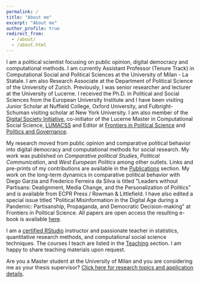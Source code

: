```yaml
---
permalink: /
title: "About me"
excerpt: "About me"
author_profile: true
redirect_from:
  - /about/
  - /about.html
---
```


I am a political scientist focusing on public opinion, digital democracy and computational methods. 
I am currently Assistant Professor (Tenure Track) in Computational Social and Political Sciences at the University of Milan - La Statale. I am also Research Associate at the Department of Political Science of the University of Zurich.
Previously, I was senior researcher and lecturer at the University of Lucerne. 
I received the Ph.D. in Political and Social Sciences from the European University Institute and I have been visiting Junior Scholar at Nuffield College, Oxford University, and Fulbright-Schuman visiting scholar at New York University. 
I am also member of the [Digital Society Initiative](https://democracy.dsi.uzh.ch), co-initiator of the Lucerne Master in Computational Social Science, [LUMACSS](https://www.unilu.ch/en/study/study-programmes/masters-degrees/faculty-of-humanities-and-social-sciences/lucerne-master-in-computational-social-sciences-lumacss/) and Editor at [Frontiers in Political Science](https://loop.frontiersin.org/people/892213/overview) and [Politics and Governance](https://www.cogitatiopress.com/politicsandgovernance/about/editorialTeam). 

My research moved from public opinion and comparative political behavior into digital democracy and computational methods for social research. My work was published on *Comparative political Studies*, *Political Communication*, and *West European Politics* among other outlets. Links and pre-prints of my contributions are available in the [Publications](https://deangelisa.github.io/publications/) section. 
My work on the long-term dynamics in comparative political behavior with Diego Garzia and Frederico Ferreira da Silva is titled "Leaders without Partisans: Dealignment, Media Change, and the Personalization of Politics" and is available from ECPR Press / Rowman & Littlefield. 
I have also edited a special issue titled "Political Misinformation in the Digital Age during a Pandemic: Partisanship, Propaganda, and Democratic Decision-making" at Frontiers in Political Science. All papers are open access the resulting e-book is available [here](https://www.frontiersin.org/research-topics/16048/political-misinformation-in-the-digital-age-during-a-pandemic-partisanship-propaganda-and-democratic).

I am a [certified RStudio](https://education.rstudio.com/trainers/) instructor and passionate teacher in statistics, quantitative research methods, and computational social science techniques. The courses I teach are listed in the [Teaching](https://deangelisa.github.io/teaching/) section. 
I am happy to share teaching materials upon request. 

Are you a Master student at the University of Milan and you are considering me as your thesis supervisor? [Click here for research topics and application details](https://deangelisa.github.io/supervision.html).
